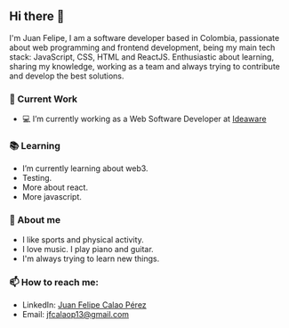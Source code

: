 ## Hi there 👋

I'm Juan Felipe, I am a software developer based in Colombia, passionate about web programming and frontend development, being my main tech stack: JavaScript, CSS, HTML and ReactJS. Enthusiastic about learning, sharing my knowledge, working as a team and always trying to contribute and develop the best solutions.
### 🔭 Current Work
- 💻 I’m currently working as a Web Software Developer at [Ideaware](https://ideaware.co)

### 📚 Learning
- I’m currently learning about web3.
- Testing.
- More about react.
- More javascript.

### 🎹 About me
- I like sports and physical activity.
- I love music. I play piano and guitar.
- I'm always trying to learn new things.

### 📫 How to reach me: 
  - LinkedIn: [Juan Felipe Calao Pérez](https://www.linkedin.com/in/juan-felipe-calao-p%C3%A9rez-3077811aa/)
  - Email: [jfcalaop13@gmail.com](mailto:jfcalaop13@gmail.com)
